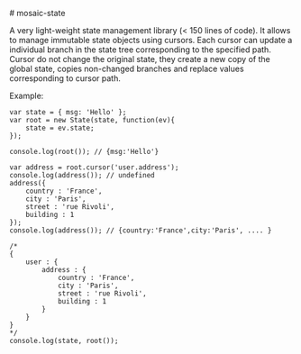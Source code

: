 # mosaic-state

A very light-weight state management library (< 150 lines of code).
It allows to manage immutable state objects using cursors. 
Each cursor can update a individual branch in the state tree corresponding
to the specified path. Cursor do not change the original state, they 
create a new copy of the global state, copies non-changed branches and 
replace values corresponding to cursor path. 

Example: 
```
var state = { msg: 'Hello' };
var root = new State(state, function(ev){
    state = ev.state;
});

console.log(root()); // {msg:'Hello'} 

var address = root.cursor('user.address');
console.log(address()); // undefined
address({
    country : 'France',
    city : 'Paris',
    street : 'rue Rivoli',
    building : 1
});
console.log(address()); // {country:'France',city:'Paris', .... }

/*
{
    user : {
        address : {
            country : 'France',
            city : 'Paris',
            street : 'rue Rivoli',
            building : 1
        }
    }
}
*/
console.log(state, root()); 




```
